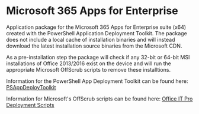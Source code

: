 # Microsoft 365 Apps for Enterprise

Application package for the Microsoft 365 Apps for Enterprise suite (x64) created with the PowerShell Application Deployment Toolkit. The package does not include a local cache of installation binaries and will instead download the latest installation source binaries from the Microsoft CDN. 

As a pre-installation step the package will check if any 32-bit or 64-bit MSI installations of Office 2013/2016 exist on the device and will run the appropriate Microsoft OffScrub scripts to remove these installtions. 

Information for the PowerShell App Deployment Toolkit can be found here: [PSAppDeployToolkit](https://psappdeploytoolkit.com/)

Information for Microsoft's OffScrub scripts can be found here: [Office IT Pro Deployment Scripts](https://github.com/OfficeDev/Office-IT-Pro-Deployment-Scripts/tree/master/Office-ProPlus-Deployment/Remove-PreviousOfficeInstalls) 